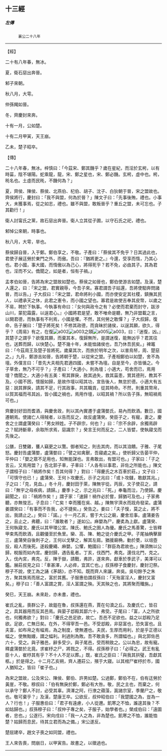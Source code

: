 

## 十三經

##### 左傳
　　　`襄公二十八年`

* * *

【經】

二十有八年春，無冰。

夏，衛石惡出奔晉。

邾子來朝。

秋八月，大雩。

仲孫羯如晉。

冬，齊慶封來奔。

十有一月，公如楚。

十有二月甲寅，天王崩。

乙未，楚子昭卒。

【傳】

二十八年春，無冰。梓慎曰：「今茲宋、鄭其饑乎？歲在星紀，而淫於玄枵，以有時菑，陰不堪陽。蛇乘龍，龍，宋、鄭之星也，宋、鄭必饑。玄枵，虛中也。枵，秏名也。土虛而民秏，不饑何為？」

夏，齊侯、陳侯、蔡侯、北燕伯、杞伯、胡子、沈子、白狄朝于晉，宋之盟故也。齊侯將行，慶封曰：「我不與盟，何為於晉？」陳文子曰：「先事後賄，禮也。小事大，未獲事焉，從之如志，禮也。雖不與盟，敢叛晉乎？重丘之盟，未可忘也。子其勸行！」

衛人討甯氏之黨，故石惡出奔晉。衛人立其從子圃，以守石氏之祀，禮也。

邾悼公來朝，時事也。

秋八月，大雩，旱也。

蔡侯歸自晉，入于鄭。鄭伯享之，不敬。子產曰：「蔡侯其不免乎？日其過此也，君使子展迋勞於東門之外，而傲。吾曰：『猶將更之。』今還，受享而惰，乃其心也。君小國，事大國，而惰傲以為己心，將得死乎？若不免，必由其子。其為君也，淫而不父。僑聞之，如是者，恒有子禍。」

孟孝伯如晉，告將為宋之盟故如楚也。蔡侯之如晉也，鄭伯使游吉如楚。及漢，楚人還之，曰：「宋之盟，君實親辱，今吾子來。寡君謂吾子姑還，吾將使馹奔問諸晉，而以告。」子大叔曰：「宋之盟，君命將利小國，而亦使安定其社稷，鎮撫其民人，以禮承天之休，此君之憲令，而小國之望也。寡君是故使吉奉其皮幣，以歲之不易，聘於下執事。今執事有命曰：『女何與政令之有？必使而君棄而封守，跋涉山川，蒙犯霜露，以逞君心。』小國將君是望，敢不唯命是聽，無乃非盟載之言，以闕君德，而執事有不利焉，小國是懼。不然，其何勞之敢憚？」子大叔歸，復命，告子展曰：「楚子將死矣！不修其政德，而貪昧於諸侯，以逞其願，欲久，得乎？《周易》有之，在復![a002](../../imgs/a002.gif)![a003](../../imgs/a003.gif)之頤![a005](../../imgs/a005.gif)![a003](../../imgs/a003.gif)，曰：『迷復，凶。』其楚子之謂乎？欲復其願，而棄其本，復歸無所，是謂迷復，能無凶乎？君其往也，送葬而歸，以快楚心。楚不幾十年，未能恤諸侯也，吾乃休吾民矣。」裨竈曰：「今茲周王及楚子皆將死。歲棄其次，而旅於明年之次，以害鳥帑，周、楚惡之。」九月，鄭游吉如晉，告將朝于楚，以從宋之盟。子產相鄭伯以如楚，舍不為壇。外僕言曰：「昔先大夫相先君適四國，未嘗不為壇。自是至今，亦皆循之。今子草舍，無乃不可乎？」子產曰：「大適小，則為壇；小適大，苟舍而已，焉用壇？僑聞之，大適小有五美：宥其罪戾，赦其過失，救其菑患，賞其德刑，教其不及。小國不困，懷服如歸，是故作壇以昭其功，宣告後人，無怠於德。小適大有五惡：說其罪戾，請其不足，行其政事，共其職貢，從其時命。不然，則重其幣帛，以賀其福而弔其凶，皆小國之禍也，焉用作壇，以昭其禍？所以告子孫，無昭禍焉可也。」

齊慶封好田而耆酒，與慶舍政，則以其內實遷于盧蒲嫳氏，易內而飲酒。數日，國遷朝焉。使諸亡人得賊者，以告而反之，故反盧蒲癸。癸臣子之，有寵，妻之。慶舍之士謂盧蒲癸曰：「男女辨姓。子不辟宗，何也？」曰：「宗不余辟，余獨焉辟之？賦詩斷章，余取所求焉，惡識宗？」癸言王何而反之，二人皆嬖，使執寢戈而先後之。

公膳，日雙雞，饔人竊更之以鶩。御者知之，則去其肉，而以其洎饋。子雅、子尾怒。慶封告盧蒲嫳，盧蒲嫳曰；「譬之如禽獸，吾寢處之矣。」使析歸父告晏平仲，平仲曰：「嬰之眾不足用也，知無能謀也。言弗敢出，有盟可也。」子家曰：「子之言云，又焉用盟？」告北郭子車，子車曰：「人各有以事君，非佐之所能也。」陳文子謂桓子曰：「禍將作矣！吾其何得？」對曰：「得慶氏之木百車於莊。」文子曰：「可慎守也已！」盧蒲癸、王何卜攻慶氏，示子之兆曰：「或卜攻讎，敢獻其兆。」子之曰：「克，見血。」冬十月，慶封田于萊，陳無宇從。丙辰，文子使召之，請曰：「無宇之母疾病，請歸。」慶季卜之，示之兆曰：「死。」奉龜而泣，乃使歸。慶嗣聞之，曰：「禍將作矣！」謂子家：「速歸！禍作必於嘗，歸猶可及也。」子家弗聽，亦無悛志。子息曰：「亡矣！幸而獲在吳、越。」陳無宇濟水而戕舟發梁。盧蒲姜謂癸曰：「有事而不告我，必不捷矣。」癸告之。姜曰：「夫子愎，莫之止，將不出，我請止之。」癸曰：「諾。」十一月乙亥，嘗于大公之廟，慶舍涖事。盧蒲姜告之，且止之，弗聽，曰：「誰敢者？」遂如公。麻嬰為尸，慶奊為上獻。盧蒲癸、王何執寢戈，慶氏以其甲環公宮。陳氏、鮑氏之圉人為優。慶氏之馬善驚，士皆釋甲束馬而飲酒，且觀優至於魚里。欒、高、陳、鮑之徒介慶氏之甲。子尾抽桷擊扉三，盧蒲癸自後刺子之，王何以戈擊之，解其左肩。猶援廟桷，動於甍，以俎壺投，殺人而後死。遂殺慶繩、麻嬰。公懼，鮑國曰：「群臣為君故也。」陳須無以公歸，稅服而如內宮。慶封歸，遇告亂者。丁亥，伐西門，弗克。還伐北門，克之。入，伐內宮，弗克。反，陳于嶽，請戰，弗許，遂來奔。獻車於季武子，美澤可以鑑。展莊叔見之曰：「車甚澤，人必瘁，宜其亡也。」叔孫穆子食慶封，慶封氾祭。穆子不說，使工為之誦《茅鴟》，亦不知。既而齊人來讓，奔吳。吳句餘予之朱方，聚其族焉而居之，富於其舊。子服惠伯謂叔孫曰：「天殆富淫人，慶封又富矣。」穆子曰：「善人富謂之賞，淫人富謂之殃。天其殃之也，其將聚而殲旃。」

癸巳，天王崩。未來赴，亦未書，禮也。

崔氏之亂，喪群公子，故鉏在魯，叔孫還在燕，賈在句瀆之丘。及慶氏亡，皆召之，具其器用而反其邑焉。與晏子邶殿其鄙六十，弗受。子尾曰：「富，人之所欲也，何獨弗欲？」對曰：「慶氏之邑足欲，故亡。吾邑不足欲也。益之以邶殿乃足欲。足欲，亡無日矣。在外，不得宰吾一邑。不受邶殿，非惡富也，恐失富也。且夫富，如布帛之有幅焉，為之制度，使無遷也。夫民，生厚而用利，於是乎正德以幅之，使無黜嫚，謂之幅利。利過則為敗。吾不敢貪多，所謂幅也。」與北郭佐邑六十，受之。與子雅邑，辭多受少。與子尾邑，受而稍致之。公以為忠，故有寵。釋盧蒲嫳於北竟。求崔杼之尸，將戮之，不得。叔孫穆子曰：「必得之。武王有亂臣十人，崔杼其有乎？不十人不足以葬。」既，崔氏之臣曰：「與我其拱璧，吾獻其柩。」於是得之。十二月乙亥朔，齊人遷莊公，殯于大寢。以其棺尸崔杼於市，國人猶知之，皆曰「崔子也。」

為宋之盟故，公及宋公、陳侯、鄭伯、許男如楚。公過鄭，鄭伯不在，伯有迋勞於黃崖，不敬。穆叔曰：「伯有無戾於鄭，鄭必有大咎。敬，民之主也，而棄之，何以承守？鄭人不討，必受其辜。濟澤之阿，行潦之蘋藻，寘諸宗室，季蘭尸之，敬也。敬可棄乎？」及漢，楚康王卒。公欲反，叔仲昭伯曰：「我楚國之為，豈為一人？行也！」子服惠伯曰：「君子有遠慮，小人從邇。飢寒之不恤，誰遑其後？不如姑歸也。」叔孫穆子曰：「叔仲子專之矣，子服子，始學者也。」榮成伯曰：「遠圖者，忠也。」公遂行。宋向戌曰：「我一人之為，非為楚也。飢寒之不恤，誰能恤楚？姑歸而息民，待其立君而為之備。」宋公遂反。

楚屈建卒，趙文子喪之如同盟，禮也。

王人來告喪，問崩日，以甲寅告。故書之，以徵過也。

* * *


